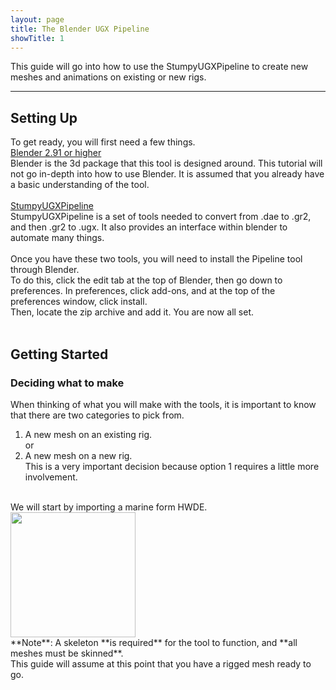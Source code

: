 ```yaml
---
layout: page
title: The Blender UGX Pipeline
showTitle: 1
---
```


This guide will go into how to use the StumpyUGXPipeline to create new meshes and animations on existing or new rigs.

***

<a name="Setting Up"></a>
## Setting Up
To get ready, you will first need a few things.<br>
[Blender 2.91 or higher](https://www.blender.org/download/releases/2-91) <br>
Blender is the 3d package that this tool is designed around. This tutorial will not go in-depth into how to use Blender. It is assumed that you already have a basic understanding of the tool.<br>
<br>
[StumpyUGXPipeline](TODO)<br>
StumpyUGXPipeline is a set of tools needed to convert from .dae to .gr2, and then .gr2 to .ugx. It also provides an interface within blender to automate many things.<br>
<br>
Once you have these two tools, you will need to install the Pipeline tool through Blender.<br>
To do this, click the edit tab at the top of Blender, then go down to preferences. In preferences, click add-ons, and at the top of the preferences window, click install.<br>
Then, locate the zip archive and add it. You are now all set.<br>
<br>

<a name="Getting Started"></a>
## Getting Started
### Deciding what to make<br>
When thinking of what you will make with the tools, it is important to know that there are two categories to pick from.<br>
1) A new mesh on an existing rig.<br>
or<br>
2) A new mesh on a new rig.<br>
This is a very important decision because option 1 requires a little more involvement.<br>
<br>
We will start by importing a marine form HWDE.<br>
<img width="200" height="auto" src="https://github.com/HaloWarsModding/HaloWarsModding.github.io/blob/master/assets/images/ugxtoolchain/gettingstarted1.PNG?raw=true"><br>
**Note**: A skeleton **is required** for the tool to function, and **all meshes must be skinned**.<br>
This guide will assume at this point that you have a rigged mesh ready to go.<br>
